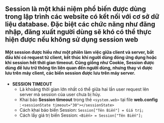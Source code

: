 ## Session là một khái niệm phổ biến được dùng trong lập trình các website có kết nối với cơ sở dữ liệu database. Đặc biệt các chức năng như đăng nhập, đăng xuất người dùng sẽ khó có thể thực hiện được nếu không sử dụng session web
#### Một session được hiểu như một phiên làm việc giữa client và server, bắt đầu khi có request từ client, kết thúc khi người dùng đóng ứng dụng hoặc khi session hết thời gian timeout. Cũng giống như Cookie, Session được dùng để lưu trữ thông tin liên quan đến người dùng, nhưng thay vì được lưu trên máy client, các biến session được lưu trên máy server.
- **SESSION TIMEOUT**
  - Là khoảng thời gian lớn nhất có thể giữa hai lần user request lên server mà session của user chưa bị hủy.
  - Khai báo **Session timeout** trong thẻ `<system.web>` tại file **web.config** : `<sessionState timeout="30"></sessionState>`
  - Cách khai báo biến Session: `Session["Tên Biến"] = Giá trị;`
  - Cách lấy giá trị biến Session: `<Biến> = Session["Tên Biến"];`
